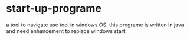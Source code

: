 # start-up-programe
a tool to navigate use tool in windows OS. this programe is written in java and need enhancement to replace windows start.
